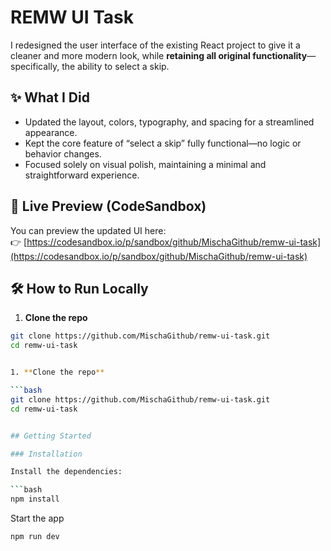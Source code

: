 # REMW UI Task

I redesigned the user interface of the existing React project to give it a cleaner and more modern look, while **retaining all original functionality**—specifically, the ability to select a skip.

## ✨ What I Did

- Updated the layout, colors, typography, and spacing for a streamlined appearance.
- Kept the core feature of “select a skip” fully functional—no logic or behavior changes.
- Focused solely on visual polish, maintaining a minimal and straightforward experience.

## 🔗 Live Preview (CodeSandbox)

You can preview the updated UI here:  
👉 [https://codesandbox.io/p/sandbox/github/MischaGithub/remw-ui-task](https://codesandbox.io/p/sandbox/github/MischaGithub/remw-ui-task)

## 🛠️ How to Run Locally

1. **Clone the repo**

```bash
git clone https://github.com/MischaGithub/remw-ui-task.git
cd remw-ui-task


1. **Clone the repo**

```bash
git clone https://github.com/MischaGithub/remw-ui-task.git
cd remw-ui-task


## Getting Started

### Installation

Install the dependencies:

```bash
npm install
```

Start the app

```bash
npm run dev
```






